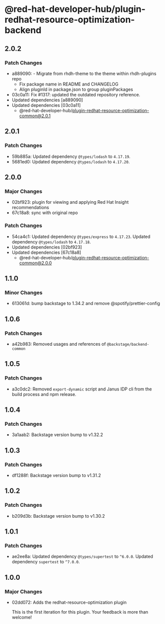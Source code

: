 # @red-hat-developer-hub/plugin-redhat-resource-optimization-backend

## 2.0.2

### Patch Changes

- a889090: - Migrate from rhdh-theme to the theme within rhdh-plugins repo
  - Fix package name in README and CHANGELOG
  - Align pluginId in package.json to group pluginPackages
- 03c0a11: Fix #1317: updated the outdated repository reference.
- Updated dependencies [a889090]
- Updated dependencies [03c0a11]
  - @red-hat-developer-hub/plugin-redhat-resource-optimization-common@2.0.1

## 2.0.1

### Patch Changes

- 59b885a: Updated dependency `@types/lodash` to `4.17.19`.
- 5681ed0: Updated dependency `@types/lodash` to `4.17.20`.

## 2.0.0

### Major Changes

- 02bf923: plugin for viewing and applying Red Hat Insight recommendations
- 67c18a8: sync with original repo

### Patch Changes

- 54ca4c1: Updated dependency `@types/express` to `4.17.23`.
  Updated dependency `@types/lodash` to `4.17.18`.
- Updated dependencies [02bf923]
- Updated dependencies [67c18a8]
  - @red-hat-developer-hub/plugin-redhat-resource-optimization-common@2.0.0

## 1.1.0

### Minor Changes

- 613061d: bump backstage to 1.34.2 and remove @spotify/prettier-config

## 1.0.6

### Patch Changes

- a42b983: Removed usages and references of `@backstage/backend-common`

## 1.0.5

### Patch Changes

- a3c0dc2: Removed `export-dynamic` script and Janus IDP cli from the build process and npm release.

## 1.0.4

### Patch Changes

- 3a1aab2: Backstage version bump to v1.32.2

## 1.0.3

### Patch Changes

- df1288f: Backstage version bump to v1.31.2

## 1.0.2

### Patch Changes

- b209d3b: Backstage version bump to v1.30.2

## 1.0.1

### Patch Changes

- ae2ee8a: Updated dependency `@types/supertest` to `^6.0.0`.
  Updated dependency `supertest` to `^7.0.0`.

## 1.0.0

### Major Changes

- 02dd072: Adds the redhat-resource-optimization plugin

  This is the first iteration for this plugin. Your feedback is more than welcome!
